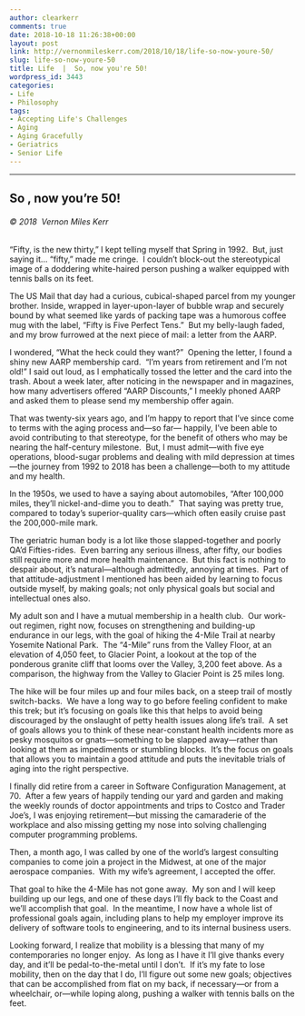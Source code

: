```yaml
---
author: clearkerr
comments: true
date: 2018-10-18 11:26:38+00:00
layout: post
link: http://vernonmileskerr.com/2018/10/18/life-so-now-youre-50/
slug: life-so-now-youre-50
title: Life  |  So, now you're 50!
wordpress_id: 3443
categories:
- Life
- Philosophy
tags:
- Accepting Life's Challenges
- Aging
- Aging Gracefully
- Geriatrics
- Senior Life
---
```


* * *





## So , now you’re 50!




###### © 2018  Vernon Miles Kerr




“Fifty, is the new thirty,” I kept telling myself that Spring in 1992.  But, just saying it… “fifty,” made me cringe.  I couldn’t block-out the stereotypical image of a doddering white-haired person pushing a walker equipped with tennis balls on its feet.

The US Mail that day had a curious, cubical-shaped parcel from my younger brother. Inside, wrapped in layer-upon-layer of bubble wrap and securely bound by what seemed like yards of packing tape was a humorous coffee mug with the label, “Fifty is Five Perfect Tens.”  But my belly-laugh faded, and my brow furrowed at the next piece of mail: a letter from the AARP.

I wondered, “What the heck could they want?”  Opening the letter, I found a shiny new AARP membership card.  “I’m years from retirement and I’m not old!” I said out loud, as I emphatically tossed the letter and the card into the trash. About a week later, after noticing in the newspaper and in magazines, how many advertisers offered “AARP Discounts,” I meekly phoned AARP and asked them to please send my membership offer again.

That was twenty-six years ago, and I’m happy to report that I’ve since come to terms with the aging process and—so far— happily, I’ve been able to avoid contributing to that stereotype, for the benefit of others who may be nearing the half-century milestone.  But, I must admit—with five eye operations, blood-sugar problems and dealing with mild depression at times—the journey from 1992 to 2018 has been a challenge—both to my attitude and my health.

In the 1950s, we used to have a saying about automobiles, “After 100,000 miles, they’ll nickel-and-dime you to death.”  That saying was pretty true, compared to today’s superior-quality cars—which often easily cruise past the 200,000-mile mark.

The geriatric human body is a lot like those slapped-together and poorly QA’d Fifties-rides.  Even barring any serious illness, after fifty, our bodies still require more and more health maintenance.  But this fact is nothing to despair about, it’s natural—although admittedly, annoying at times.  Part of that attitude-adjustment I mentioned has been aided by learning to focus outside myself, by making goals; not only physical goals but social and intellectual ones also.

My adult son and I have a mutual membership in a health club.  Our work-out regimen, right now, focuses on strengthening and building-up endurance in our legs, with the goal of hiking the 4-Mile Trail at nearby Yosemite National Park.  The “4-Mile” runs from the Valley Floor, at an elevation of 4,050 feet, to Glacier Point, a lookout at the top of the ponderous granite cliff that looms over the Valley, 3,200 feet above. As a comparison, the highway from the Valley to Glacier Point is 25 miles long.

The hike will be four miles up and four miles back, on a steep trail of mostly switch-backs.  We have a long way to go before feeling confident to make this trek; but it’s focusing on goals like this that helps to avoid being discouraged by the onslaught of petty health issues along life’s trail.  A set of goals allows you to think of these near-constant health incidents more as pesky mosquitos or gnats—something to be slapped away—rather than looking at them as impediments or stumbling blocks.  It’s the focus on goals that allows you to maintain a good attitude and puts the inevitable trials of aging into the right perspective.

I finally did retire from a career in Software Configuration Management, at 70.  After a few years of happily tending our yard and garden and making the weekly rounds of doctor appointments and trips to Costco and Trader Joe’s, I was enjoying retirement—but missing the camaraderie of the workplace and also missing getting my nose into solving challenging computer programming problems.

Then, a month ago, I was called by one of the world’s largest consulting companies to come join a project in the Midwest, at one of the major aerospace companies.  With my wife’s agreement, I accepted the offer.

That goal to hike the 4-Mile has not gone away.  My son and I will keep building up our legs, and one of these days I’ll fly back to the Coast and we’ll accomplish that goal.  In the meantime, I now have a whole list of professional goals again, including plans to help my employer improve its delivery of software tools to engineering, and to its internal business users.

Looking forward, I realize that mobility is a blessing that many of my contemporaries no longer enjoy.  As long as I have it I’ll give thanks every day, and it’ll be pedal-to-the-metal until I don’t.  If it’s my fate to lose mobility, then on the day that I do, I’ll figure out some new goals; objectives that can be accomplished from flat on my back, if necessary—or from a wheelchair, or—while loping along, pushing a walker with tennis balls on the feet.
